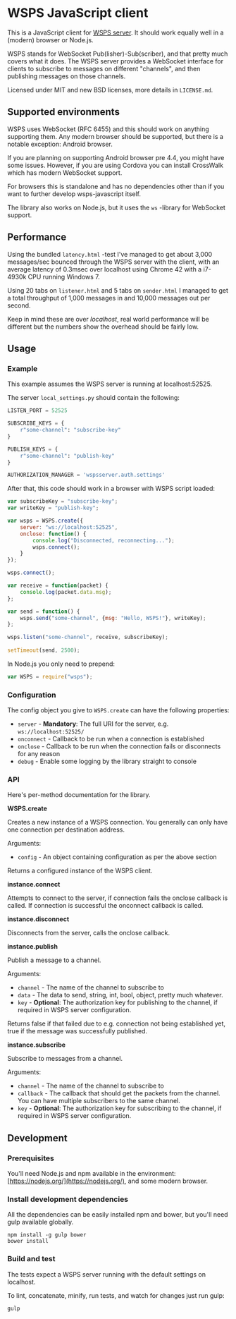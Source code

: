 # WSPS JavaScript client

This is a JavaScript client for [WSPS server](http://github.com/lietu/wsps-server). It should work equally well in a (modern) browser or Node.js.
 
WSPS stands for WebSocket Pub(lisher)-Sub(scriber), and that pretty much covers what it does. The WSPS server provides a WebSocket interface for clients to subscribe to messages on different "channels", and then publishing messages on those channels.

Licensed under MIT and new BSD licenses, more details in `LICENSE.md`.


## Supported environments

WSPS uses WebSocket (RFC 6455) and this should work on anything supporting them.
Any modern browser should be supported, but there is a notable exception: Android browser.

If you are planning on supporting Android browser pre 4.4, you might have some issues. However, if you are using Cordova you can install CrossWalk which has modern WebSocket support.

For browsers this is standalone and has no dependencies other than if you want to further develop wsps-javascript itself.

The library also works on Node.js, but it uses the `ws` -library for WebSocket support.


## Performance

Using the bundled `latency.html` -test I've managed to get about 3,000 messages/sec bounced through the WSPS server with the client, with an average latency of 0.3msec over localhost using Chrome 42 with a i7-4930k CPU running Windows 7.

Using 20 tabs on `listener.html` and 5 tabs on `sender.html` I managed to get a total throughput of 1,000 messages in and 10,000 messages out per second.

Keep in mind these are over *localhost*, real world performance will be different but the numbers show the overhead should be fairly low.


## Usage

### Example

This example assumes the WSPS server is running at localhost:52525.

The server `local_settings.py` should contain the following:

```python
LISTEN_PORT = 52525

SUBSCRIBE_KEYS = {
    r"some-channel": "subscribe-key"
}

PUBLISH_KEYS = {
    r"some-channel": "publish-key"
}

AUTHORIZATION_MANAGER = 'wspsserver.auth.settings'
```

After that, this code should work in a browser with WSPS script loaded:
```javascript
var subscribeKey = "subscribe-key";
var writeKey = "publish-key";

var wsps = WSPS.create({
    server: "ws://localhost:52525",
    onclose: function() {
        console.log("Disconnected, reconnecting...");
        wsps.connect();
    }
});

wsps.connect();

var receive = function(packet) {
    console.log(packet.data.msg);
};

var send = function() {
    wsps.send("some-channel", {msg: "Hello, WSPS!"}, writeKey);
};

wsps.listen("some-channel", receive, subscribeKey);
 
setTimeout(send, 2500);
```

In Node.js you only need to prepend:
```javascript
var WSPS = require("wsps");
```


### Configuration

The config object you give to `WSPS.create` can have the following properties:
 * `server` - **Mandatory**: The full URI for the server, e.g. `ws://localhost:52525/`
 * `onconnect` - Callback to be run when a connection is established
 * `onclose` - Callback to be run when the connection fails or disconnects for any reason
 * `debug` - Enable some logging by the library straight to console

 
### API
 
Here's per-method documentation for the library.

**WSPS.create**

Creates a new instance of a WSPS connection. You generally can only have one connection per destination address.

Arguments:

 * `config` - An object containing configuration as per the above section

Returns a configured instance of the WSPS client.


**instance.connect**

Attempts to connect to the server, if connection fails the onclose callback is called. If connection is successful the onconnect callback is called.


**instance.disconnect**

Disconnects from the server, calls the onclose callback.


**instance.publish**

Publish a message to a channel.

Arguments:

 * `channel` - The name of the channel to subscribe to
 * `data` - The data to send, string, int, bool, object, pretty much whatever.
 * `key` - **Optional**: The authorization key for publishing to the channel, if required in WSPS server configuration.

Returns false if that failed due to e.g. connection not being established yet, true if the message was successfully published.


**instance.subscribe**

Subscribe to messages from a channel.

Arguments:

 * `channel` - The name of the channel to subscribe to
 * `callback` - The callback that should get the packets from the channel. You can have multiple subscribers to the same channel.
 * `key` - **Optional**: The authorization key for subscribing to the channel, if required in WSPS server configuration.


## Development

### Prerequisites

You'll need Node.js and npm available in the environment: [https://nodejs.org/](https://nodejs.org/), and some modern browser.


### Install development dependencies

All the dependencies can be easily installed npm and bower, but you'll need gulp available globally.

```
npm install -g gulp bower
bower install
```


### Build and test 

The tests expect a WSPS server running with the default settings on localhost.

To lint, concatenate, minify, run tests, and watch for changes just run gulp:
```
gulp
```

